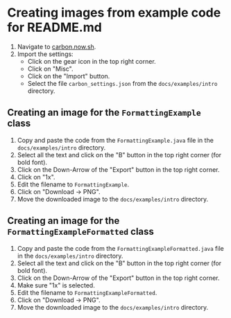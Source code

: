 # Creating images from example code for README.md

1. Navigate to [carbon.now.sh](https://carbon.now.sh/).
2. Import the settings:
   - Click on the gear icon in the top right corner.
   - Click on "Misc".
   - Click on the "Import" button.
   - Select the file `carbon_settings.json` from the `docs/examples/intro` directory.

## Creating an image for the `FormattingExample` class
1. Copy and paste the code from the `FormattingExample.java` file in the `docs/examples/intro` directory.
2. Select all the text and click on the "B" button in the top right corner (for bold font).
3. Click on the Down-Arrow of the "Export" button in the top right corner.
4. Click on "1x".
5. Edit the filename to `FormattingExample`.
6. Click on "Download -> PNG".
7. Move the downloaded image to the `docs/examples/intro` directory.

## Creating an image for the `FormattingExampleFormatted` class
1. Copy and paste the code from the `FormattingExampleFormatted.java` file in the `docs/examples/intro` directory.
2. Select all the text and click on the "B" button in the top right corner (for bold font).
3. Click on the Down-Arrow of the "Export" button in the top right corner.
4. Make sure "1x" is selected.
5. Edit the filename to `FormattingExampleFormatted`.
6. Click on "Download -> PNG".
7. Move the downloaded image to the `docs/examples/intro` directory.
